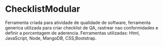 # ChecklistModular
Ferramenta criada para atividade de qualidade de software, ferramenta generica utilizada para criar checklist de QA, rastrear nao conformidades e definir a porcentagem de aderencia.
Ferramentas utilizadas: Html, JavaScript, Node, MangoDB, CSS,Bootstrap.
